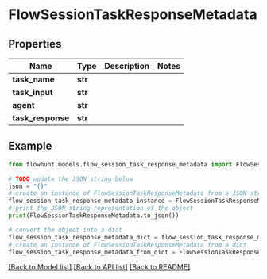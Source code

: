 # FlowSessionTaskResponseMetadata


## Properties

Name | Type | Description | Notes
------------ | ------------- | ------------- | -------------
**task_name** | **str** |  | 
**task_input** | **str** |  | 
**agent** | **str** |  | 
**task_response** | **str** |  | 

## Example

```python
from flowhunt.models.flow_session_task_response_metadata import FlowSessionTaskResponseMetadata

# TODO update the JSON string below
json = "{}"
# create an instance of FlowSessionTaskResponseMetadata from a JSON string
flow_session_task_response_metadata_instance = FlowSessionTaskResponseMetadata.from_json(json)
# print the JSON string representation of the object
print(FlowSessionTaskResponseMetadata.to_json())

# convert the object into a dict
flow_session_task_response_metadata_dict = flow_session_task_response_metadata_instance.to_dict()
# create an instance of FlowSessionTaskResponseMetadata from a dict
flow_session_task_response_metadata_from_dict = FlowSessionTaskResponseMetadata.from_dict(flow_session_task_response_metadata_dict)
```
[[Back to Model list]](../README.md#documentation-for-models) [[Back to API list]](../README.md#documentation-for-api-endpoints) [[Back to README]](../README.md)


